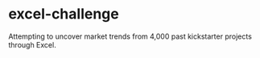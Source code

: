 # excel-challenge
Attempting to uncover market trends from 4,000 past kickstarter projects through Excel. 
